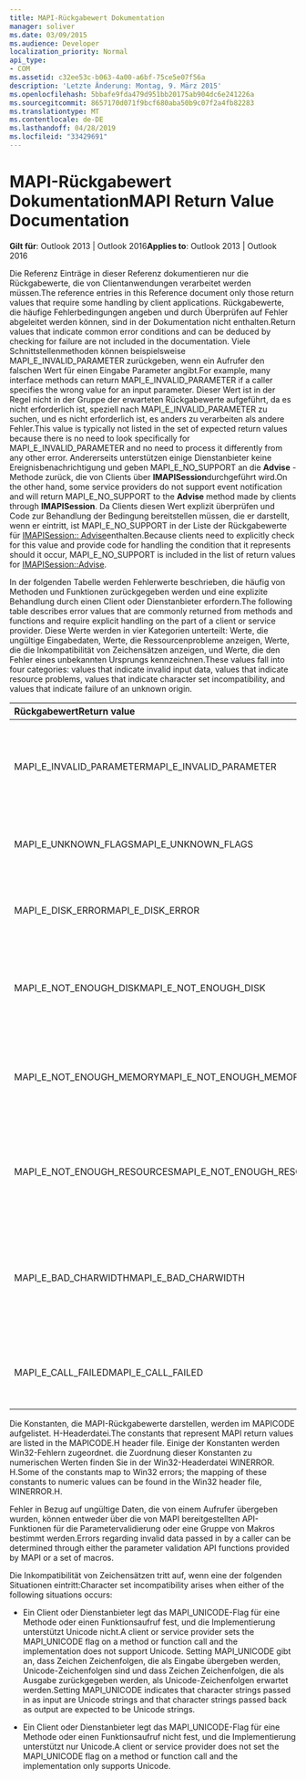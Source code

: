 ```yaml
---
title: MAPI-Rückgabewert Dokumentation
manager: soliver
ms.date: 03/09/2015
ms.audience: Developer
localization_priority: Normal
api_type:
- COM
ms.assetid: c32ee53c-b063-4a00-a6bf-75ce5e07f56a
description: 'Letzte Änderung: Montag, 9. März 2015'
ms.openlocfilehash: 5bbafe9fda479d951bb20175ab904dc6e241226a
ms.sourcegitcommit: 8657170d071f9bcf680aba50b9c07f2a4fb82283
ms.translationtype: MT
ms.contentlocale: de-DE
ms.lasthandoff: 04/28/2019
ms.locfileid: "33429691"
---
```

# <a name="mapi-return-value-documentation"></a><span data-ttu-id="95f23-103">MAPI-Rückgabewert Dokumentation</span><span class="sxs-lookup"><span data-stu-id="95f23-103">MAPI Return Value Documentation</span></span>

  
  
<span data-ttu-id="95f23-104">**Gilt für**: Outlook 2013 | Outlook 2016</span><span class="sxs-lookup"><span data-stu-id="95f23-104">**Applies to**: Outlook 2013 | Outlook 2016</span></span> 
  
<span data-ttu-id="95f23-105">Die Referenz Einträge in dieser Referenz dokumentieren nur die Rückgabewerte, die von Clientanwendungen verarbeitet werden müssen.</span><span class="sxs-lookup"><span data-stu-id="95f23-105">The reference entries in this Reference document only those return values that require some handling by client applications.</span></span> <span data-ttu-id="95f23-106">Rückgabewerte, die häufige Fehlerbedingungen angeben und durch Überprüfen auf Fehler abgeleitet werden können, sind in der Dokumentation nicht enthalten.</span><span class="sxs-lookup"><span data-stu-id="95f23-106">Return values that indicate common error conditions and can be deduced by checking for failure are not included in the documentation.</span></span> <span data-ttu-id="95f23-107">Viele Schnittstellenmethoden können beispielsweise MAPI_E_INVALID_PARAMETER zurückgeben, wenn ein Aufrufer den falschen Wert für einen Eingabe Parameter angibt.</span><span class="sxs-lookup"><span data-stu-id="95f23-107">For example, many interface methods can return MAPI_E_INVALID_PARAMETER if a caller specifies the wrong value for an input parameter.</span></span> <span data-ttu-id="95f23-108">Dieser Wert ist in der Regel nicht in der Gruppe der erwarteten Rückgabewerte aufgeführt, da es nicht erforderlich ist, speziell nach MAPI_E_INVALID_PARAMETER zu suchen, und es nicht erforderlich ist, es anders zu verarbeiten als andere Fehler.</span><span class="sxs-lookup"><span data-stu-id="95f23-108">This value is typically not listed in the set of expected return values because there is no need to look specifically for MAPI_E_INVALID_PARAMETER and no need to process it differently from any other error.</span></span> <span data-ttu-id="95f23-109">Andererseits unterstützen einige Dienstanbieter keine Ereignisbenachrichtigung und geben MAPI_E_NO_SUPPORT an die **Advise** -Methode zurück, die von Clients über **IMAPISession**durchgeführt wird.</span><span class="sxs-lookup"><span data-stu-id="95f23-109">On the other hand, some service providers do not support event notification and will return MAPI_E_NO_SUPPORT to the **Advise** method made by clients through **IMAPISession**.</span></span> <span data-ttu-id="95f23-110">Da Clients diesen Wert explizit überprüfen und Code zur Behandlung der Bedingung bereitstellen müssen, die er darstellt, wenn er eintritt, ist MAPI_E_NO_SUPPORT in der Liste der Rückgabewerte für [IMAPISession:: Advise](imapisession-advise.md)enthalten.</span><span class="sxs-lookup"><span data-stu-id="95f23-110">Because clients need to explicitly check for this value and provide code for handling the condition that it represents should it occur, MAPI_E_NO_SUPPORT is included in the list of return values for [IMAPISession::Advise](imapisession-advise.md).</span></span>
  
<span data-ttu-id="95f23-111">In der folgenden Tabelle werden Fehlerwerte beschrieben, die häufig von Methoden und Funktionen zurückgegeben werden und eine explizite Behandlung durch einen Client oder Dienstanbieter erfordern.</span><span class="sxs-lookup"><span data-stu-id="95f23-111">The following table describes error values that are commonly returned from methods and functions and require explicit handling on the part of a client or service provider.</span></span> <span data-ttu-id="95f23-112">Diese Werte werden in vier Kategorien unterteilt: Werte, die ungültige Eingabedaten, Werte, die Ressourcenprobleme anzeigen, Werte, die die Inkompatibilität von Zeichensätzen anzeigen, und Werte, die den Fehler eines unbekannten Ursprungs kennzeichnen.</span><span class="sxs-lookup"><span data-stu-id="95f23-112">These values fall into four categories: values that indicate invalid input data, values that indicate resource problems, values that indicate character set incompatibility, and values that indicate failure of an unknown origin.</span></span>
  
|<span data-ttu-id="95f23-113">**Rückgabewert**</span><span class="sxs-lookup"><span data-stu-id="95f23-113">**Return value**</span></span>|<span data-ttu-id="95f23-114">**Beschreibung**</span><span class="sxs-lookup"><span data-stu-id="95f23-114">**Description**</span></span>|
|:-----|:-----|
|<span data-ttu-id="95f23-115">MAPI_E_INVALID_PARAMETER</span><span class="sxs-lookup"><span data-stu-id="95f23-115">MAPI_E_INVALID_PARAMETER</span></span>  <br/> |<span data-ttu-id="95f23-116">Mindestens einer der an die Methode oder Funktionen übergebenen Parameter war ungültig.</span><span class="sxs-lookup"><span data-stu-id="95f23-116">One or more of the parameters passed into the method or functions were not valid.</span></span>  <br/> |
|<span data-ttu-id="95f23-117">MAPI_E_UNKNOWN_FLAGS</span><span class="sxs-lookup"><span data-stu-id="95f23-117">MAPI_E_UNKNOWN_FLAGS</span></span>  <br/> |<span data-ttu-id="95f23-118">Mindestens ein Wert für einen Flags-Parameter war ungültig.</span><span class="sxs-lookup"><span data-stu-id="95f23-118">One or more values for a flags parameter were not valid.</span></span>  <br/> |
|<span data-ttu-id="95f23-119">MAPI_E_DISK_ERROR</span><span class="sxs-lookup"><span data-stu-id="95f23-119">MAPI_E_DISK_ERROR</span></span>  <br/> |<span data-ttu-id="95f23-120">Beim Schreiben oder Lesen vom Datenträger ist ein Problem aufgetreten.</span><span class="sxs-lookup"><span data-stu-id="95f23-120">There was a problem writing to or reading from disk.</span></span>  <br/> |
|<span data-ttu-id="95f23-121">MAPI_E_NOT_ENOUGH_DISK</span><span class="sxs-lookup"><span data-stu-id="95f23-121">MAPI_E_NOT_ENOUGH_DISK</span></span>  <br/> |<span data-ttu-id="95f23-122">Es war nicht genügend Speicherplatz verfügbar, um den Vorgang abzuschließen.</span><span class="sxs-lookup"><span data-stu-id="95f23-122">Not enough disk space was available to complete the operation.</span></span>  <br/> |
|<span data-ttu-id="95f23-123">MAPI_E_NOT_ENOUGH_MEMORY</span><span class="sxs-lookup"><span data-stu-id="95f23-123">MAPI_E_NOT_ENOUGH_MEMORY</span></span>  <br/> |<span data-ttu-id="95f23-124">Es war nicht genügend Arbeitsspeicher verfügbar, um den Vorgang abzuschließen.</span><span class="sxs-lookup"><span data-stu-id="95f23-124">Not enough memory was available to complete the operation.</span></span>  <br/> |
|<span data-ttu-id="95f23-125">MAPI_E_NOT_ENOUGH_RESOURCES</span><span class="sxs-lookup"><span data-stu-id="95f23-125">MAPI_E_NOT_ENOUGH_RESOURCES</span></span>  <br/> |<span data-ttu-id="95f23-126">Es waren nicht genügend Systemressourcen verfügbar, um den Vorgang abzuschließen.</span><span class="sxs-lookup"><span data-stu-id="95f23-126">Not enough system resources were available to complete the operation.</span></span>  <br/> |
|<span data-ttu-id="95f23-127">MAPI_E_BAD_CHARWIDTH</span><span class="sxs-lookup"><span data-stu-id="95f23-127">MAPI_E_BAD_CHARWIDTH</span></span>  <br/> |<span data-ttu-id="95f23-128">Eine Inkompatibilität besteht in den Zeichensätzen, die vom Aufrufer und der Implementierung unterstützt werden.</span><span class="sxs-lookup"><span data-stu-id="95f23-128">An incompatibility exists in the character sets supported by the caller and the implementation.</span></span>  <br/> |
|<span data-ttu-id="95f23-129">MAPI_E_CALL_FAILED</span><span class="sxs-lookup"><span data-stu-id="95f23-129">MAPI_E_CALL_FAILED</span></span>  <br/> |<span data-ttu-id="95f23-130">Ein Fehler unerwarteter oder unbekannter Herkunft ist aufgetreten.</span><span class="sxs-lookup"><span data-stu-id="95f23-130">An error of unexpected or unknown origin occurred.</span></span>  <br/> |
   
<span data-ttu-id="95f23-131">Die Konstanten, die MAPI-Rückgabewerte darstellen, werden im MAPICODE aufgelistet. H-Headerdatei.</span><span class="sxs-lookup"><span data-stu-id="95f23-131">The constants that represent MAPI return values are listed in the MAPICODE.H header file.</span></span> <span data-ttu-id="95f23-132">Einige der Konstanten werden Win32-Fehlern zugeordnet. die Zuordnung dieser Konstanten zu numerischen Werten finden Sie in der Win32-Headerdatei WINERROR. H.</span><span class="sxs-lookup"><span data-stu-id="95f23-132">Some of the constants map to Win32 errors; the mapping of these constants to numeric values can be found in the Win32 header file, WINERROR.H.</span></span>
  
<span data-ttu-id="95f23-133">Fehler in Bezug auf ungültige Daten, die von einem Aufrufer übergeben wurden, können entweder über die von MAPI bereitgestellten API-Funktionen für die Parametervalidierung oder eine Gruppe von Makros bestimmt werden.</span><span class="sxs-lookup"><span data-stu-id="95f23-133">Errors regarding invalid data passed in by a caller can be determined through either the parameter validation API functions provided by MAPI or a set of macros.</span></span> 
  
<span data-ttu-id="95f23-134">Die Inkompatibilität von Zeichensätzen tritt auf, wenn eine der folgenden Situationen eintritt:</span><span class="sxs-lookup"><span data-stu-id="95f23-134">Character set incompatibility arises when either of the following situations occurs:</span></span>
  
- <span data-ttu-id="95f23-135">Ein Client oder Dienstanbieter legt das MAPI_UNICODE-Flag für eine Methode oder einen Funktionsaufruf fest, und die Implementierung unterstützt Unicode nicht.</span><span class="sxs-lookup"><span data-stu-id="95f23-135">A client or service provider sets the MAPI_UNICODE flag on a method or function call and the implementation does not support Unicode.</span></span> <span data-ttu-id="95f23-136">Setting MAPI_UNICODE gibt an, dass Zeichen Zeichenfolgen, die als Eingabe übergeben werden, Unicode-Zeichenfolgen sind und dass Zeichen Zeichenfolgen, die als Ausgabe zurückgegeben werden, als Unicode-Zeichenfolgen erwartet werden.</span><span class="sxs-lookup"><span data-stu-id="95f23-136">Setting MAPI_UNICODE indicates that character strings passed in as input are Unicode strings and that character strings passed back as output are expected to be Unicode strings.</span></span>
    
- <span data-ttu-id="95f23-137">Ein Client oder Dienstanbieter legt das MAPI_UNICODE-Flag für eine Methode oder einen Funktionsaufruf nicht fest, und die Implementierung unterstützt nur Unicode.</span><span class="sxs-lookup"><span data-stu-id="95f23-137">A client or service provider does not set the MAPI_UNICODE flag on a method or function call and the implementation only supports Unicode.</span></span>
    

